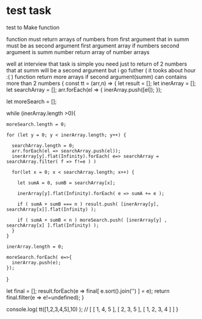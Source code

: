 # test task
test to Make function 

function must return arrays of numbers from first argument that in summ must be as second argument
  first argument array if numbers
  second argument is summ number
  return array of number arrays

well at interview that task is simple you need just to return of 2 numbers that at summ will be a second argument
but i go futher ( it tooks about hour :( )
function return more arrays if second argument(summ) can contains more than 2 numbers
{
const tt = (arr,n) => {
  let result = [];
  let inerArray = [];
  let searchArray = [];
  arr.forEach(el => {
    inerArray.push([el]);
    });
  
  let moreSearch = [];


  while (inerArray.length >0){
    
    moreSearch.length = 0;
    
    for (let y = 0; y < inerArray.length; y++) {
      
      searchArray.length = 0;
      arr.forEach(el => searchArray.push(el));
      inerArray[y].flat(Infinity).forEach( e=> searchArray = searchArray.filter( f => f!=e ) )

      for(let x = 0; x < searchArray.length; x++) {
      
        let sumA = 0, sumB = searchArray[x];

        inerArray[y].flat(Infinity).forEach( e => sumA += e );

        if ( sumA + sumB === n ) result.push( [inerArray[y], searchArray[x]].flat(Infinity) );
        
        if ( sumA + sumB < n ) moreSearch.push( [inerArray[y] , searchArray[x] ].flat(Infinity) );
      }
    }
    
    inerArray.length = 0;
    
    moreSearch.forEach( e=>{
      inerArray.push(e);
    });
            

  }
  
  let final = [];
  result.forEach(e => final[ e.sort().join('') ] = e);
  return final.filter(e => e!=undefined);
}

console.log( tt([1,2,3,4,5],10) );
// [ [ 1, 4, 5 ], [ 2, 3, 5 ], [ 1, 2, 3, 4 ] ]
}
